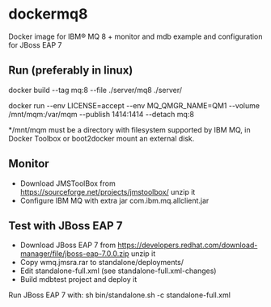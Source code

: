 # dockermq8
Docker image for IBM® MQ 8 + monitor and mdb example and configuration for JBoss EAP 7

## Run (preferably in linux)

docker build --tag mq:8 --file ./server/mq8 ./server/

docker run --env LICENSE=accept --env MQ_QMGR_NAME=QM1 --volume /mnt/mqm:/var/mqm --publish 1414:1414 --detach mq:8

*/mnt/mqm must be a directory with filesystem supported by IBM MQ, in Docker Toolbox or boot2docker mount an external disk.

## Monitor
* Download JMSToolBox from https://sourceforge.net/projects/jmstoolbox/ unzip it
* Configure IBM MQ with extra jar com.ibm.mq.allclient.jar

## Test with JBoss EAP 7

* Download JBoss EAP 7 from https://developers.redhat.com/download-manager/file/jboss-eap-7.0.0.zip unzip it
* Copy wmq.jmsra.rar to standalone/deployments/
* Edit standalone-full.xml (see standalone-full.xml-changes)
* Build mdbtest project and deploy it


Run JBoss EAP 7 with: sh bin/standalone.sh -c standalone-full.xml

